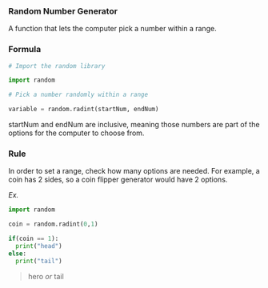 ### Random Number Generator

A function that lets the computer pick a number within a range.

### Formula 
```python
# Import the random library

import random

# Pick a number randomly within a range

variable = random.radint(startNum, endNum)
```

startNum and endNum are inclusive, meaning those numbers are part of the options for the computer to choose from.

### Rule 
In order to set a range, check how many options are needed. For example, a coin has 2 sides, so a coin flipper generator would have 2 options.

*Ex.*
```python
import random

coin = random.radint(0,1)

if(coin == 1):
  print("head")
else:
  print("tail")
```
> hero *or* tail

